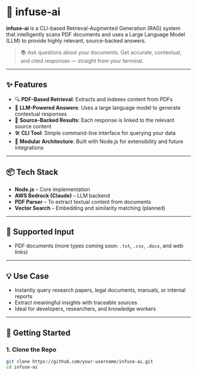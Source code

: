 # 🧠 infuse-ai

**infuse-ai** is a CLI-based Retrieval-Augmented Generation (RAG) system that intelligently scans PDF documents and uses a Large Language Model (LLM) to provide highly relevant, source-backed answers.

> 📚 Ask questions about your documents. Get accurate, contextual, and cited responses — straight from your terminal.

---

## ✨ Features

- 🔍 **PDF-Based Retrieval**: Extracts and indexes content from PDFs
- 🧠 **LLM-Powered Answers**: Uses a large language model to generate contextual responses
- 🧾 **Source-Backed Results**: Each response is linked to the relevant source content
- 🛠️ **CLI Tool**: Simple command-line interface for querying your data
- 🚀 **Modular Architecture**: Built with Node.js for extensibility and future integrations

---

## 📦 Tech Stack

- **Node.js** – Core implementation
- **AWS Bedrock (Claude)** – LLM backend
- **PDF Parser** – To extract textual content from documents
- **Vector Search** – Embedding and similarity matching (planned)

---

## 📁 Supported Input

- PDF documents (more types coming soon: `.txt`, `.csv`, `.docx`, and web links)

---

## 💡 Use Case

- Instantly query research papers, legal documents, manuals, or internal reports
- Extract meaningful insights with traceable sources
- Ideal for developers, researchers, and knowledge workers

---

## 🚀 Getting Started

### 1. Clone the Repo

```bash
git clone https://github.com/your-username/infuse-ai.git
cd infuse-ai
